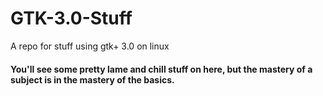 # GTK-3.0-Stuff
A repo for stuff using gtk+ 3.0 on linux

#### You'll see some pretty lame and chill stuff on here, but the mastery of a subject is in the mastery of the basics.
